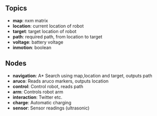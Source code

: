 ## Topics
- **map**: nxm matrix
- **location**: current location of robot
- **target**: target location of robot
- **path**: required path, from location to target
- **voltage**: battery voltage
- **inmotion**: boolean


## Nodes
- **navigation**: A* Search using map,location and target, outputs path
- **aruco**: Reads aruco markers, outputs location
- **control**: Control robot, reads path
- **arm**: Controls robot arm
- **interaction**: Twitter etc.
- **charge**: Automatic charging
- **sensor**: Sensor readings (ultrasonic) 